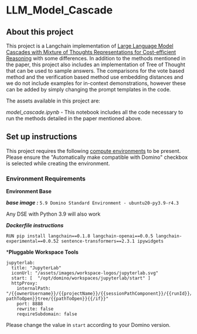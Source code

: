 # LLM_Model_Cascade

## About this project
This project is a Langchain implementation of [Large Language Model Cascades with Mixture of Thoughts Representations for Cost-efficient Reasoning](https://arxiv.org/pdf/2310.03094.pdf) with some differences. In addition to the methods mentioned in the paper, this project also includes an implementation of Tree of Thought that can be used to sample answers. The comparisons for the vote based method and the verification based method use embedding distances and we do not include examples for in-context demonstrations, however these can be added by simply changing the prompt templates in the code.

The assets available in this project are:

*model_cascade.ipynb* - This notebook includes all the code necessary to run the methods detailed in the paper mentioned above.


## Set up instructions

This project requires the following [compute environments](https://docs.dominodatalab.com/en/latest/user_guide/f51038/environments/) to be present. Please ensure the "Automatically make compatible with Domino" checkbox is selected while creating the environment.

### Environment Requirements

**Environment Base**

***base image :*** `5.9 Domino Standard Environment - ubuntu20-py3.9-r4.3`

Any DSE with Python 3.9 will also work

***Dockerfile instructions***
```
RUN pip install langchain==0.1.8 langchain-openai==0.0.5 langchain-experimental==0.0.52 sentence-transformers==2.3.1 ipywidgets
```
***Pluggable Workspace Tools** 
```
jupyterlab:
  title: "JupyterLab"
  iconUrl: "/assets/images/workspace-logos/jupyterlab.svg"
  start: [  "/opt/domino/workspaces/jupyterlab/start" ]
  httpProxy:
    internalPath: "/{{ownerUsername}}/{{projectName}}/{{sessionPathComponent}}/{{runId}}/{{#if pathToOpen}}tree/{{pathToOpen}}{{/if}}"
    port: 8888
    rewrite: false
    requireSubdomain: false
```
Please change the value in `start` according to your Domino version.
